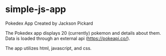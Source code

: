 # simple-js-app
Pokedex App Created by Jackson Pickard

The Pokedex app displays 20 (currently) pokemon and details about them. Data is loaded through an external api (https://pokeapi.co/).

The app utilizes html, javascript, and css.
